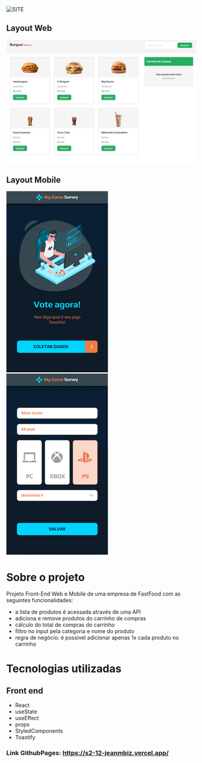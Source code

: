 ![SITE]() 
## Layout Web
![Web 1](/src/assets/hamburgueria.jpg)

## Layout Mobile
![Mobile 1](https://github.com/acenelio/assets/raw/main/sds1/mobile1.png) ![Mobile 2](https://github.com/acenelio/assets/raw/main/sds1/mobile2.png)



# Sobre o projeto

Projeto Front-End Web e Mobile de uma empresa de FastFood com as seguintes funcionalidades:

- a lista de produtos é acessada através de uma API
- adiciona e remove produtos do carrinho de compras
- cálculo do total de compras do carrinho
- filtro no input pela categoria e nome do produto
- regra de negócio: é possivel adicionar apenas 1x cada produto no carrinho

# Tecnologias utilizadas
## Front end
- React
- useState
- useEffect
- props
- StyledComponents
- Toastify

### Link GithubPages: https://s2-12-jeanmbiz.vercel.app/